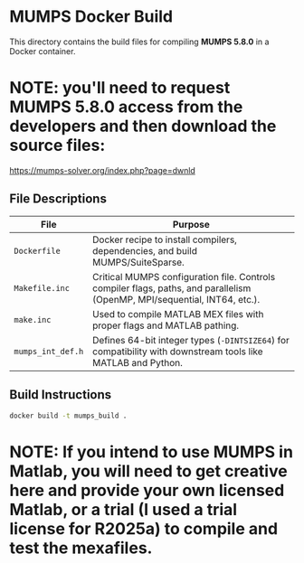 # MUMPS Docker Build

This directory contains the build files for compiling **MUMPS 5.8.0** in a Docker container.
# NOTE: you'll need to request MUMPS 5.8.0 access from the developers and then download the source files:
https://mumps-solver.org/index.php?page=dwnld

## File Descriptions

| File                | Purpose |
|---------------------|---------|
| `Dockerfile`        | Docker recipe to install compilers, dependencies, and build MUMPS/SuiteSparse. |
| `Makefile.inc`      | Critical MUMPS configuration file. Controls compiler flags, paths, and parallelism (OpenMP, MPI/sequential, INT64, etc.). |
| `make.inc`          | Used to compile MATLAB MEX files with proper flags and MATLAB pathing. |
| `mumps_int_def.h`   | Defines 64-bit integer types (`-DINTSIZE64`) for compatibility with downstream tools like MATLAB and Python. |

## Build Instructions

```bash
docker build -t mumps_build .
```

# NOTE: If you intend to use MUMPS in Matlab, you will need to get creative here and provide your own licensed Matlab, or a trial (I used a trial license for R2025a) to compile and test the mexafiles.
